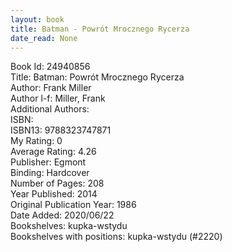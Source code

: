 ```yaml
---
layout: book
title: Batman - Powrót Mrocznego Rycerza
date_read: None
---
```


Book Id: 24940856<br />
Title: Batman: Powrót Mrocznego Rycerza<br />
Author: Frank Miller<br />
Author l-f: Miller, Frank<br />
Additional Authors: <br />
ISBN: <br />
ISBN13: 9788323747871<br />
My Rating: 0<br />
Average Rating: 4.26<br />
Publisher: Egmont<br />
Binding: Hardcover<br />
Number of Pages: 208<br />
Year Published: 2014<br />
Original Publication Year: 1986<br />
Date Added: 2020/06/22<br />
Bookshelves: kupka-wstydu<br />
Bookshelves with positions: kupka-wstydu (#2220)<br />

